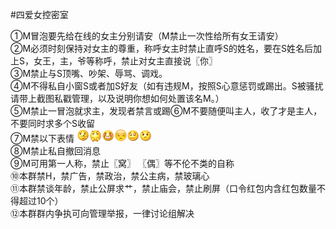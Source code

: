 #四爱女控密室

①M冒泡要先给在线的女主分别请安（M禁止一次性给所有女王请安）   
②M必须时刻保持对女主的尊重，称呼女主时禁止直呼S的姓名，要在S姓名后加上S，女王，主，爷等称呼，禁止对女主直接说〖你〗   
③M禁止与S顶嘴、吵架、辱骂、调戏。   
④M不得私自小窗S或者加S好友（如有违规M，按照S心意惩罚或踢出。S被骚扰请带上截图私戳管理，以及说明你想如何处置该名M。）   
⑤M禁止一冒泡就求主，发现者禁言或踢⑥M不要随便叫主人，收了才是主人，不要同时求多个S收留   
⑦M禁以下表情 <img src="./Resource/koubi.png" width=20><img src="./Resource/bishi.png" width=20><img src="./Resource/huaixiao.png" width=20><img src="./Resource/mieshi.png" width=20><img src="./Resource/piezui.png" width=20><img src="./Resource/zhouma.png" width=20>       
⑧M禁止私自撤回消息    
⑨M可用第一人称，禁止〖窝〗 〖偶〗等不伦不类的自称  
⑩本群禁H，禁广告，禁政治，禁公主病，禁玻璃心   
⑪本群禁谈年龄，禁止公屏求艹，禁止庙会，禁止刷屏（口令红包内含红包数量不得超过10个）   
⑫本群群内争执可向管理举报，一律讨论组解决